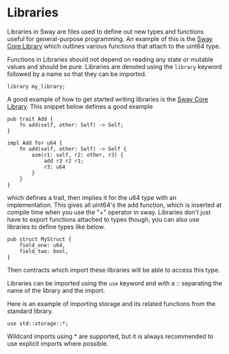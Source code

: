 # Libraries

Libraries in Sway are files used to define out new types and functions useful for general-purpose programming. An example of this is the [Sway Core Library](https://github.com/FuelLabs/sway-lib-core) which outlines various functions that attach to the uint64 type. 

Functions in Libraries should not depend on reading any state or mutable values and should be pure. Libraries are denoted using the `library` keyword followed by a name so that they can be imported.

```sway
library my_library;
```

A good example of how to get started writing libraries is the [Sway Core Library](https://github.com/FuelLabs/sway-lib-core). This snippet below defines a good example

```sway
pub trait Add {
    fn add(self, other: Self) -> Self;
}

impl Add for u64 {
    fn add(self, other: Self) -> Self {
        asm(r1: self, r2: other, r3) {
            add r3 r2 r1;
            r3: u64
        }
    }
}
```

which defines a trait, then implies it for the u64 type with an implementation. This gives all uint64's the add function, which is inserted at compile time when you use the "+" operator in sway. Libraries don't just have to export functions attached to types though, you can also use libraries to define types like below.

```sway
pub struct MyStruct {
    field_one: u64,
    field_two: bool,
}
```

Then contracts which import these libraries will be able to access this type.

Libraries can be imported using the `use` keyword and with a :: separating the name of the library and the import.

Here is an example of importing storage and its related functions from the standard library. 

```sway
use std::storage::*;
```

Wildcard imports using * are supported, but it is always recommended to use explicit imports where possible.